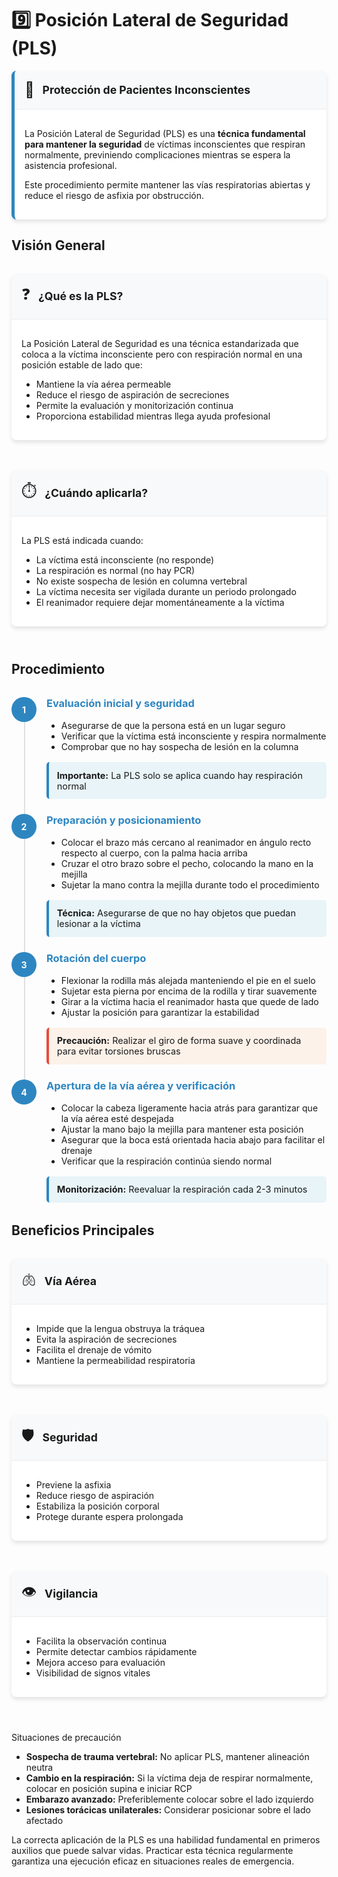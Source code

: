 # 9️⃣ Posición Lateral de Seguridad (PLS)

<div class="custom-card info-card">
  <div class="card-header">
    <div class="header-icon">🔄</div>
    <div class="header-title">Protección de Pacientes Inconscientes</div>
  </div>
  <div class="card-content">
    <p>La Posición Lateral de Seguridad (PLS) es una <strong>técnica fundamental para mantener la seguridad</strong> de víctimas inconscientes que respiran normalmente, previniendo complicaciones mientras se espera la asistencia profesional.</p>
    <p>Este procedimiento permite mantener las vías respiratorias abiertas y reduce el riesgo de asfixia por obstrucción.</p>
  </div>
</div>

## Visión General

<div class="grid-2">
  <div class="custom-card">
    <div class="card-header">
      <div class="header-icon">❓</div>
      <div class="header-title">¿Qué es la PLS?</div>
    </div>
    <div class="card-content">
      <p>La Posición Lateral de Seguridad es una técnica estandarizada que coloca a la víctima inconsciente pero con respiración normal en una posición estable de lado que:</p>
      <ul>
        <li>Mantiene la vía aérea permeable</li>
        <li>Reduce el riesgo de aspiración de secreciones</li>
        <li>Permite la evaluación y monitorización continua</li>
        <li>Proporciona estabilidad mientras llega ayuda profesional</li>
      </ul>
    </div>
  </div>

  <div class="custom-card">
    <div class="card-header">
      <div class="header-icon">⏱️</div>
      <div class="header-title">¿Cuándo aplicarla?</div>
    </div>
    <div class="card-content">
      <p>La PLS está indicada cuando:</p>
      <ul>
        <li>La víctima está inconsciente (no responde)</li>
        <li>La respiración es normal (no hay PCR)</li>
        <li>No existe sospecha de lesión en columna vertebral</li>
        <li>La víctima necesita ser vigilada durante un periodo prolongado</li>
        <li>El reanimador requiere dejar momentáneamente a la víctima</li>
      </ul>
    </div>
  </div>
</div>

## Procedimiento

<div class="steps-container">
  <div class="step">
    <div class="step-number">1</div>
    <div class="step-content">
      <h3>Evaluación inicial y seguridad</h3>
      <ul>
        <li>Asegurarse de que la persona está en un lugar seguro</li>
        <li>Verificar que la víctima está inconsciente y respira normalmente</li>
        <li>Comprobar que no hay sospecha de lesión en la columna</li>
      </ul>
      <div class="tip-box">
        <strong>Importante:</strong> La PLS solo se aplica cuando hay respiración normal
      </div>
    </div>
  </div>
  
  <div class="step">
    <div class="step-number">2</div>
    <div class="step-content">
      <h3>Preparación y posicionamiento</h3>
      <ul>
        <li>Colocar el brazo más cercano al reanimador en ángulo recto respecto al cuerpo, con la palma hacia arriba</li>
        <li>Cruzar el otro brazo sobre el pecho, colocando la mano en la mejilla</li>
        <li>Sujetar la mano contra la mejilla durante todo el procedimiento</li>
      </ul>
      <div class="tip-box">
        <strong>Técnica:</strong> Asegurarse de que no hay objetos que puedan lesionar a la víctima
      </div>
    </div>
  </div>
  
  <div class="step">
    <div class="step-number">3</div>
    <div class="step-content">
      <h3>Rotación del cuerpo</h3>
      <ul>
        <li>Flexionar la rodilla más alejada manteniendo el pie en el suelo</li>
        <li>Sujetar esta pierna por encima de la rodilla y tirar suavemente</li>
        <li>Girar a la víctima hacia el reanimador hasta que quede de lado</li>
        <li>Ajustar la posición para garantizar la estabilidad</li>
      </ul>
      <div class="warning-box">
        <strong>Precaución:</strong> Realizar el giro de forma suave y coordinada para evitar torsiones bruscas
      </div>
    </div>
  </div>
  
  <div class="step">
    <div class="step-number">4</div>
    <div class="step-content">
      <h3>Apertura de la vía aérea y verificación</h3>
      <ul>
        <li>Colocar la cabeza ligeramente hacia atrás para garantizar que la vía aérea esté despejada</li>
        <li>Ajustar la mano bajo la mejilla para mantener esta posición</li>
        <li>Asegurar que la boca está orientada hacia abajo para facilitar el drenaje</li>
        <li>Verificar que la respiración continúa siendo normal</li>
      </ul>
      <div class="tip-box">
        <strong>Monitorización:</strong> Reevaluar la respiración cada 2-3 minutos
      </div>
    </div>
  </div>
</div>

## Beneficios Principales

<div class="grid-3">
  <div class="custom-card">
    <div class="card-header">
      <div class="header-icon">🫁</div>
      <div class="header-title">Vía Aérea</div>
    </div>
    <div class="card-content">
      <ul>
        <li>Impide que la lengua obstruya la tráquea</li>
        <li>Evita la aspiración de secreciones</li>
        <li>Facilita el drenaje de vómito</li>
        <li>Mantiene la permeabilidad respiratoria</li>
      </ul>
    </div>
  </div>

  <div class="custom-card">
    <div class="card-header">
      <div class="header-icon">🛡️</div>
      <div class="header-title">Seguridad</div>
    </div>
    <div class="card-content">
      <ul>
        <li>Previene la asfixia</li>
        <li>Reduce riesgo de aspiración</li>
        <li>Estabiliza la posición corporal</li>
        <li>Protege durante espera prolongada</li>
      </ul>
    </div>
  </div>

  <div class="custom-card">
    <div class="card-header">
      <div class="header-icon">👁️</div>
      <div class="header-title">Vigilancia</div>
    </div>
    <div class="card-content">
      <ul>
        <li>Facilita la observación continua</li>
        <li>Permite detectar cambios rápidamente</li>
        <li>Mejora acceso para evaluación</li>
        <li>Visibilidad de signos vitales</li>
      </ul>
    </div>
  </div>
</div>

<div class="custom-container warning">
  <p class="custom-container-title">Situaciones de precaución</p>
  <ul>
    <li><strong>Sospecha de trauma vertebral:</strong> No aplicar PLS, mantener alineación neutra</li>
    <li><strong>Cambio en la respiración:</strong> Si la víctima deja de respirar normalmente, colocar en posición supina e iniciar RCP</li>
    <li><strong>Embarazo avanzado:</strong> Preferiblemente colocar sobre el lado izquierdo</li>
    <li><strong>Lesiones torácicas unilaterales:</strong> Considerar posicionar sobre el lado afectado</li>
  </ul>
</div>

<div class="custom-container tip">
  <p>La correcta aplicación de la PLS es una habilidad fundamental en primeros auxilios que puede salvar vidas. Practicar esta técnica regularmente garantiza una ejecución eficaz en situaciones reales de emergencia.</p>
</div>

<style>
.info-card {
  border-left: 5px solid #2e86c1;
}

.important-card {
  border-left: 5px solid #e74c3c;
}

.grid-2 {
  display: grid;
  grid-template-columns: repeat(auto-fit, minmax(300px, 1fr));
  gap: 1.5rem;
  margin: 2rem 0;
}

.grid-3 {
  display: grid;
  grid-template-columns: repeat(auto-fit, minmax(250px, 1fr));
  gap: 1.5rem;
  margin: 2rem 0;
}

.custom-card {
  border-radius: 8px;
  overflow: hidden;
  box-shadow: 0 4px 6px rgba(0,0,0,0.1);
  margin-bottom: 1.5rem;
  background-color: #ffffff;
}

.card-header {
  display: flex;
  align-items: center;
  padding: 1rem;
  background-color: #f8f9fa;
  border-bottom: 1px solid #e9ecef;
}

.header-icon {
  font-size: 1.5rem;
  margin-right: 0.8rem;
}

.header-title {
  font-weight: bold;
  font-size: 1.1rem;
}

.card-content {
  padding: 1rem;
}

.steps-container {
  margin: 2rem 0;
}

.step {
  display: flex;
  margin-bottom: 1.5rem;
  position: relative;
}

.step:not(:last-child):after {
  content: '';
  position: absolute;
  top: 40px;
  left: 20px;
  bottom: -40px;
  width: 2px;
  background-color: #e0e0e0;
}

.step-number {
  width: 40px;
  height: 40px;
  background-color: #2e86c1;
  border-radius: 50%;
  color: white;
  font-weight: bold;
  display: flex;
  align-items: center;
  justify-content: center;
  margin-right: 1rem;
  flex-shrink: 0;
  z-index: 2;
}

.step-content {
  flex: 1;
}

.step-content h3 {
  margin-top: 0;
  color: #2e86c1;
}

.tip-box, .warning-box {
  padding: 0.8rem;
  border-radius: 5px;
  margin-top: 1rem;
  font-size: 0.9rem;
}

.tip-box {
  background-color: #e8f4f8;
  border-left: 4px solid #2e86c1;
}

.warning-box {
  background-color: #fdf2e9;
  border-left: 4px solid #e74c3c;
}

.scenario-container {
  margin: 2rem 0;
}

.scenario {
  margin-bottom: 1.5rem;
  border-radius: 8px;
  overflow: hidden;
  box-shadow: 0 2px 4px rgba(0,0,0,0.1);
}

.scenario-title {
  display: flex;
  align-items: center;
  padding: 1rem;
  background-color: #f8f9fa;
  font-weight: bold;
}

.scenario-title .icon {
  margin-right: 0.8rem;
  font-size: 1.2rem;
}

.scenario-content {
  padding: 1rem;
  background-color: white;
}

.accordion {
  margin-top: 1rem;
  border: 1px solid #e9ecef;
  border-radius: 5px;
  overflow: hidden;
}

.accordion-header {
  padding: 0.8rem;
  background-color: #f8f9fa;
  cursor: pointer;
  font-weight: bold;
  position: relative;
}

.accordion-header:after {
  content: "+";
  position: absolute;
  right: 1rem;
}

.accordion-content {
  padding: 0.8rem;
  display: none;
}

.accordion:hover .accordion-content {
  display: block;
}
</style> 